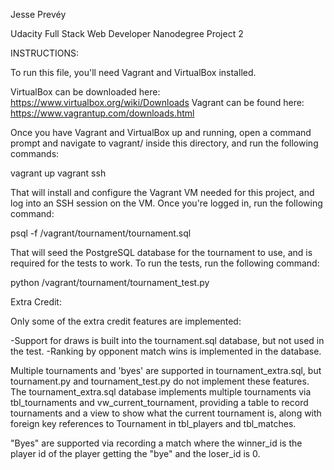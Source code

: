 Jesse Prevéy

Udacity Full Stack Web Developer Nanodegree Project 2


INSTRUCTIONS:

To run this file, you'll need Vagrant and VirtualBox installed.

VirtualBox can be downloaded here: https://www.virtualbox.org/wiki/Downloads
Vagrant can be found here: https://www.vagrantup.com/downloads.html

Once you have Vagrant and VirtualBox up and running, open a command prompt and 
navigate to vagrant/ inside this directory, and run the following commands:

vagrant up
vagrant ssh

That will install and configure the Vagrant VM needed for this project, and log 
into an SSH session on the VM.  Once you're logged in, run the following
command:

psql -f /vagrant/tournament/tournament.sql

That will seed the PostgreSQL database for the tournament to use, and is 
required for the tests to work.  To run the tests, run the following command:

python /vagrant/tournament/tournament_test.py



Extra Credit:

Only some of the extra credit features are implemented:

-Support for draws is built into the tournament.sql database, but not used in 
the test.
-Ranking by opponent match wins is implemented in the database.

Multiple tournaments and 'byes' are supported in tournament_extra.sql, but 
tournament.py and tournament_test.py do not implement these features.  The 
tournament_extra.sql database implements multiple tournaments via 
tbl_tournaments and vw_current_tournament, providing a table to record 
tournaments and a view to show what the current tournament is, along with 
foreign key references to Tournament in tbl_players and tbl_matches.

"Byes" are supported via recording a match where the winner_id is the player id
of the player getting the "bye" and the loser_id is 0.  